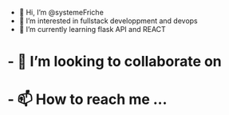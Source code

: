 - 👋 Hi, I’m @systemeFriche
- 👀 I’m interested in fullstack developpment and devops
- 🌱 I’m currently learning flask API and REACT
# - 💞️ I’m looking to collaborate on 
# - 📫 How to reach me ...

<!---
systemeFriche/systemeFriche is a ✨ special ✨ repository because its `README.md` (this file) appears on your GitHub profile.
You can click the Preview link to take a look at your changes.
--->
